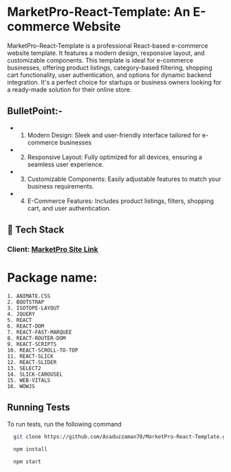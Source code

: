
# MarketPro-React-Template: An E-commerce Website
MarketPro-React-Template is a professional React-based e-commerce website template. It features a modern design, responsive layout, and customizable components. This template is ideal for e-commerce businesses, offering product listings, category-based filtering, shopping cart functionality, user authentication, and options for dynamic backend integration. It's a perfect choice for startups or business owners looking for a ready-made solution for their online store. 

## BulletPoint:-
- 1. Modern Design: Sleek and user-friendly interface tailored for e-commerce businesses
- 2. Responsive Layout: Fully optimized for all devices, ensuring a seamless user experience.
- 3. Customizable Components: Easily adjustable features to match your business requirements.
- 4. E-Commerce Features: Includes product listings, filters, shopping cart, and user authentication.

## 🔗 Tech Stack

### **Client:** [MarketPro Site Link](https://market-pro-react-template.vercel.app)

# Package name:
    1. ANIMATE.CSS  
    2. BOOTSTRAP
    3. ISOTOPE-LAYOUT
    4. JQUERY
    5. REACT
    6. REACT-DOM
    7. REACT-FAST-MARQUEE
    8. REACT-ROUTER-DOM
    9. REACT-SCRIPTS
    10. REACT-SCROLL-TO-TOP
    11. REACT-SLICK
    12. REACT-SLIDER
    13. SELECT2
    14. SLICK-CAROUSEL
    15. WEB-VITALS
    16. WOWJS

## Running Tests

To run tests, run the following command

```bash
  git clone https://github.com/Asaduzzaman70/MarketPro-React-Template.git
```
```bash
  npm install
```
```bash
  npm start
```